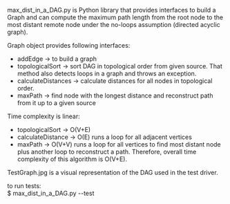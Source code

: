 max_dist_in_a_DAG.py is Python library that provides interfaces to build a Graph and can compute the maximum path length from the root node to the most distant remote node under the no-loops assumption (directed acyclic graph).

Graph object provides following interfaces:
* addEdge -> to build a graph
* topologicalSort -> sort DAG in topological order from given source. That method also detects loops in a graph and throws an exception.
* calculateDistances -> calculate distances for all nodes in topological order.
* maxPath -> find node with the longest distance and reconstruct path from it up to a given source


Time complexity is linear: 
* topologicalSort -> O(V+E) 
* calculateDistance -> O(E) runs a loop for all adjacent vertices  
* maxPath -> O(V+V) runs a loop for all vertices to find most distant node plus another loop to reconstruct a path. 
Therefore, overall time complexity of this algorithm is O(V+E).


TestGraph.jpg is a visual representation of the DAG used in the test driver.

to run tests:<br />
$ max_dist_in_a_DAG.py --test 

